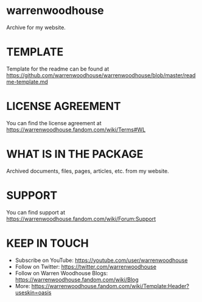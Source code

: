 # warrenwoodhouse
Archive for my website.

# TEMPLATE
Template for the readme can be found at https://github.com/warrenwoodhouse/warrenwoodhouse/blob/master/readme-template.md

# LICENSE AGREEMENT
You can find the license agreement at https://warrenwoodhouse.fandom.com/wiki/Terms#WL

# WHAT IS IN THE PACKAGE
Archived documents, files, pages, articles, etc. from my website.

# SUPPORT
You can find support at https://warrenwoodhouse.fandom.com/wiki/Forum:Support

# KEEP IN TOUCH
* Subscribe on YouTube: https://youtube.com/user/warrenwoodhouse
* Follow on Twitter: https://twitter.com/warrenwoodhouse
* Follow on Warren Woodhouse Blogs: https://warrenwoodhouse.fandom.com/wiki/Blog
* More: https://warrenwoodhouse.fandom.com/wiki/Template:Header?useskin=oasis

